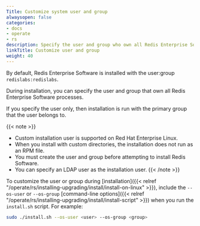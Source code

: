 ```yaml
---
Title: Customize system user and group
alwaysopen: false
categories:
- docs
- operate
- rs
description: Specify the user and group who own all Redis Enterprise Software processes.
linkTitle: Customize user and group
weight: 40
---
```


By default, Redis Enterprise Software is installed with the user:group `redislabs:redislabs`.

During installation, you can specify the user and group that own all Redis Enterprise Software processes.

If you specify the user only, then installation is run with the primary group that the user belongs to.

{{< note >}}
- Custom installation user is supported on Red Hat Enterprise Linux.
- When you install with custom directories, the installation does not run as an RPM file.
- You must create the user and group before attempting to install Redis Software.
- You can specify an LDAP user as the installation user.
{{< /note >}}

To customize the user or group during [installation]({{< relref "/operate/rs/installing-upgrading/install/install-on-linux" >}}), include the `--os-user` or `--os-group` [command-line options]({{< relref "/operate/rs/installing-upgrading/install/install-script" >}}) when you run the `install.sh` script. For example:

```sh
sudo ./install.sh --os-user <user> --os-group <group>
```

